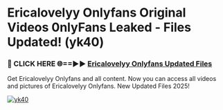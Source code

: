 # Ericalovelyy Onlyfans Original Videos 0nlyFans Leaked - Files Updated! (yk40)

<h3>🔴 CLICK HERE 🌐==►► <a href="https://tinyurl.com/ehrbuxhb" rel="nofollow">Ericalovelyy Onlyfans Updated Files</a></h3>

Get Ericalovelyy Onlyfans and all content. Now you can access all videos and pictures of Ericalovelyy Onlyfans. New Updated Files 2025!

[![yk40](https://i.imgur.com/lVYEuWS.gif)](https://tinyurl.com/ehrbuxhb)
